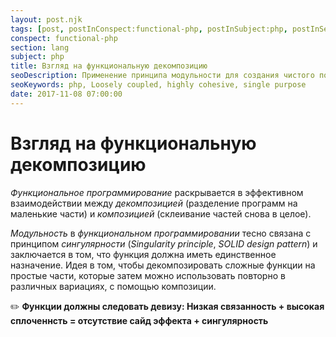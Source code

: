 ```yaml
---
layout: post.njk
tags: [post, postInConspect:functional-php, postInSubject:php, postInSection:lang]
conspect: functional-php
section: lang
subject: php
title: Взгляд на функциональную декомпозицию
seoDescription: Применение принципа модульности для создания чистого повторно используемого кода.
seoKeywords: php, Loosely coupled, highly cohesive, single purpose
date: 2017-11-08 07:00:00
---
```

# Взгляд на функциональную декомпозицию

*Функциональное программирование* раскрывается в эффективном взаимодействии между *декомпозицией* (разделение программ на маленькие части) и *композицией* (склеивание частей снова в целое). 

*Модульность* в *функциональном программировании* тесно связана с принципом *сингулярности* (*Singularity principle*, *SOLID design pattern*) и заключается в том, что функция должна иметь единственное назначение. Идея в том, чтобы декомпозировать сложные функции на простые части, которые затем можно использовать повторно в различных вариациях, с помощью композиции. 

:pencil2: **Функции должны следовать девизу: Низкая связанность + высокая сплоченнсть = отсутствие сайд эффекта + сингулярность**